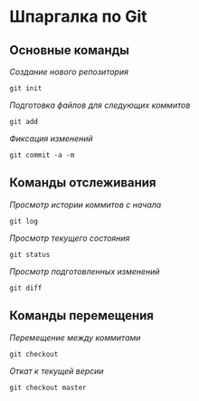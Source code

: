 # Шпаргалка по Git

## Основные команды

*Создание нового репозитория*

    git init 

*Подготовка файлов для следующих коммитов*

    git add 

*Фиксация изменений*

    git commit -a -m

## Команды отслеживания

*Просмотр истории коммитов с начала*

    git log

*Просмотр текущего состояния*

    git status

*Просмотр подготовленных изменений*

    git diff

## Команды перемещения

*Перемещение между коммитами*

    git checkout

*Откат к текущей версии*

    git checkout master
